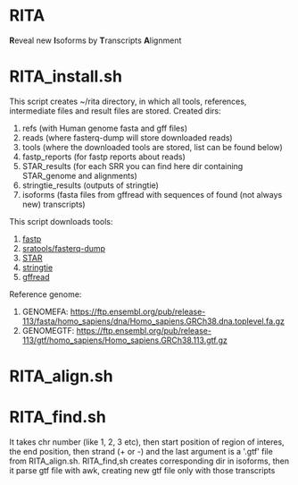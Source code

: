 # RITA

**R**eveal new **I**soforms by **T**ranscripts **A**lignment

# RITA_install.sh
This script creates ~/rita directory, in which all tools, references, intermediate files and result files are stored. Created dirs:

1. refs (with Human genome fasta and gff files)
2. reads (where fasterq-dump will store downloaded reads)
3. tools (where the downloaded tools are stored, list can be found below)
4. fastp_reports (for fastp reports about reads)
5. STAR_results (for each SRR you can find here dir containing STAR_genome and alignments)
6. stringtie_results (outputs of stringtie)
7. isoforms (fasta files from gffread with sequences of found (not always new) transcripts)

This script downloads tools:

1. [fastp](https://github.com/OpenGene/fastp)
2. [sratools/fasterq-dump](https://github.com/ncbi/sra-tools/wiki/HowTo:-fasterq-dump)
3. [STAR](https://github.com/alexdobin/STAR/tree/master)
4. [stringtie](https://github.com/gpertea/stringtie)
5. [gffread](https://github.com/gpertea/gffread)

Reference genome:

1. GENOMEFA: https://ftp.ensembl.org/pub/release-113/fasta/homo_sapiens/dna/Homo_sapiens.GRCh38.dna.toplevel.fa.gz
2. GENOMEGTF: https://ftp.ensembl.org/pub/release-113/gtf/homo_sapiens/Homo_sapiens.GRCh38.113.gtf.gz

# RITA_align.sh

# RITA_find.sh

It takes chr number (like 1, 2, 3 etc), then start position of region of interes, the end position, then strand (+ or -) and the last argument is a '.gtf' file from RITA_align.sh. RITA_find,sh creates corresponding dir in isoforms, then it parse gtf file with awk, creating new gtf file only with those transcripts 
